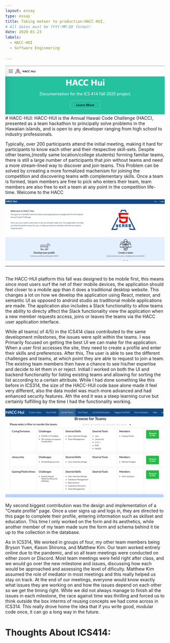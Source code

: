```yaml
---
layout: essay
type: essay
title: Taking meteor to production:HACC-HUI.
# All dates must be YYYY-MM-DD format!
date: 2020-01-23
labels:
  - HACC-HUI
  - Software Engineering
  
---
```


<img class="ui massive square image" src="../images/hacc_home.png">

<br>
# HACC-HUI:
HACC-HUI is the Annual Hawaii Code Challenge (HACC), presented as a team hackathon to principally solve problems in the Hawaiian islands, and is open to any developer ranging from high school to industry  professionals.

Typically, over 200 participants attend the initial meeting, making it hard for participants to know each other and their rtespective skill-sets. Despite other teams,(mostly same location/college students) forming familiar teams, there is still a large number of participants that join without teams and need a more stream-lined way to discover and join teams. This Problem can be solved by crreating a more formalized machenism for joining the competition and discovering teams with complementary skills. Once a team is formed, team members are free to pick who enters their team, team members are also free to exit a team at any point in the competition life-time. Welcome to the HACC<br>

<img class="ui large square floated image" src="../images/hacc.png">

---
<br>
The HACC-HUI platform this fall was designed to be mobile first, this means since most users surf the net of their mobile devices, the application should feel closer to a mobile app than it does a traditional desktop website. This changes a lot on how we develop the application using React, meteor,  and semantic UI as opposed to android studio as traditional mobile applications are made. The application also includes a Slack functionality to allow teams the ability to directy affect the Slack functionality view the application when a new member requests access, joins or leaves the teams via the HACC user application interface.
<br>

While all teams( of 4/5) in the ICS414 class contributed to the same development milestones, the issues were split within the teams. I was Primarily focused on getting the best UI we can make for the application. When a user first accesses the site, they need to create a profile and enter their skills and preferences. After this, The user is able to see the different challenges and teams, at which point they are able to request to join a team. The existing team members then have a chance to see his/her expertise and decide to let them in or reject. Initiall I worked on both the UI and backend functionality for listing existing teams and allowing for sorting the list according to a certain attribute. While I had done something like this before in ICS314, the size of the HACC-HUI code base alone made it feel very different, also the data model was much more advanced and had enhanced security features. Ath the end it was a steep learning curve but certainly fulfilling by the time I had the functionality working.
<br>

<img class="ui large left square floated image" src="../images/list_teams.png">

My second biggest contribution was the design and implementation of a "Create profile" page. Once a user signs up and logs in, they are directed to this page to complete their profile, entering information such as skillset and education. This time I only worked on the form and its aesthetics, while another member of my team made sure the form and schema behind it tie up to the collection in the database.
<br>

As in ICS314, We worked in groups of four, my other team members being Bryson Yuen, Kason Shiroma, and Matthew Kim. Our team worked entirely online due to the pandemic, and so all team meetings were conducted on either zoom or Discord. Most team meetings were held right after class, and we would go over the new milestone and issues, discussing how each would be approached and assessing the level of dificulty. Matthew Kim assumed the role of mediator in most meetings and this really helped us stay on track. At the end of our meetings, everyone would know exactly what issues they are working on and how the issues depend on each other so we get the timing right. While we did not always manage to finish all the issues in each milestone, the race against time was thrilling and forced us to think outside the box interms of reusing concepts we had come across in ICS314. This really drove home the idea that if you write good, modular code once, it can go a long way in the future.

# Thoughts About ICS414:

